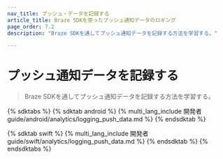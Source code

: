 ```yaml
---
nav_title: プッシュ・データを記録する
article_title: Braze SDKを使ったプッシュ通知データのロギング
page_order: 7.2
description: "Braze SDKを通してプッシュ通知データを記録する方法を学習する。"

---
```


# プッシュ通知データを記録する

> Braze SDKを通してプッシュ通知データを記録する方法を学習する。

{% sdktabs %}
{% sdktab android %}
{% multi_lang_include 開発者guide/android/analytics/logging_push_data.md %}
{% endsdktab %}

{% sdktab swift %}
{% multi_lang_include 開発者guide/swift/analytics/logging_push_data.md %}
{% endsdktab %}
{% endsdktabs %}
